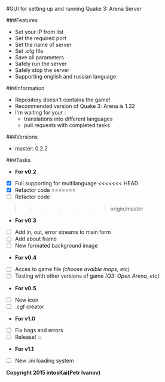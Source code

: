 #GUI for setting up and running Quake 3: Arena Server

###Features

- Set your IP from list
- Set the required port
- Set the name of server
- Set .cfg file
- Save all parameters
- Safely run the server
- Safely stop the server
- Supporting english and russian language 

###Information

- Repository doesn't contains the game!
- Recommended version of Quake 3: Arena is 1.32
- I'm waiting for your :
	- translations into different languages
	- pull requests with completed tasks

###Versions

- master: 0.2.2

###Tasks

* __For v0.2__

- [x] Full supporting for multilanguage
<<<<<<< HEAD
- [x] Refactor code
=======
- [ ] Refactor code
>>>>>>> origin/master

* __For v0.3__

- [ ] Add in, out, error streams to main form
- [ ] Add about frame
- [ ] New formated background image

* __For v0.4__

- [ ] Acces to game file _(choose avaible maps, etc)_
- [ ] Testing with other versions of game _(Q3: Open Arena, etc)_

* __For v0.5__

- [ ] New icon
- [ ] .cgf creator

* __For v1.0__

- [ ] Fix bags and errors
- [ ] Release! :boom:

* __For v1.1__

- [ ] New .ini loading system

**Copyright 2015 intosKai(Petr Ivanov)**
